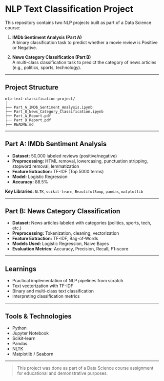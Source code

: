 # NLP Text Classification Project

This repository contains two NLP projects built as part of a Data Science course:

1. **IMDb Sentiment Analysis (Part A)**  
   A binary classification task to predict whether a movie review is Positive or Negative.

2. **News Category Classification (Part B)**  
   A multi-class classification task to predict the category of news articles (e.g., politics, sports, technology).

---

##  Project Structure

```
nlp-text-classification-project/
│
├── Part_A_IMDb_Sentiment_Analysis.ipynb
├── Part_B_News_Category_Classification.ipynb
├── Part_A_Report.pdf
├── Part_B_Report.pdf
├── README.md
```

---

##  Part A: IMDb Sentiment Analysis

- **Dataset:** 50,000 labeled reviews (positive/negative)
- **Preprocessing:** HTML removal, lowercasing, punctuation stripping, stopword removal, lemmatization
- **Feature Extraction:** TF-IDF (Top 5000 terms)
- **Model:** Logistic Regression
- **Accuracy:** 88.5%

**Key Libraries:** `NLTK`, `scikit-learn`, `BeautifulSoup`, `pandas`, `matplotlib`

---

##  Part B: News Category Classification

- **Dataset:** News articles labeled with categories (politics, sports, tech, etc.)
- **Preprocessing:** Tokenization, cleaning, vectorization
- **Feature Extraction:** TF-IDF, Bag-of-Words
- **Models Used:** Logistic Regression, Naive Bayes
- **Evaluation Metrics:** Accuracy, Precision, Recall, F1-score

---

##  Learnings

- Practical implementation of NLP pipelines from scratch
- Text vectorization with TF-IDF
- Binary and multi-class text classification
- Interpreting classification metrics

---

##  Tools & Technologies

- Python
- Jupyter Notebook
- Scikit-learn
- Pandas
- NLTK
- Matplotlib / Seaborn

---

> This project was done as part of a Data Science course assignment for educational and demonstrative purposes.
